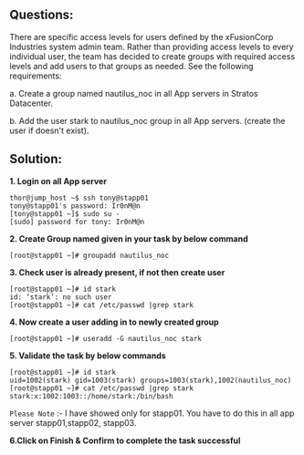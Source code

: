

## Questions:

There are specific access levels for users defined by the xFusionCorp Industries system admin team. Rather than providing access levels to every individual user, the team has decided to create groups with required access levels and add users to that groups as needed. See the following requirements:


a. Create a group named nautilus_noc in all App servers in Stratos Datacenter.

b. Add the user stark to nautilus_noc group in all App servers. (create the user if doesn't exist).

## Solution:  

**1. Login on  all App server**  

```
thor@jump_host ~$ ssh tony@stapp01
tony@stapp01's password: Ir0nM@n
[tony@stapp01 ~]$ sudo su -
[sudo] password for tony: Ir0nM@n
```


**2. Create Group named given in your task by below command**

`[root@stapp01 ~]# groupadd nautilus_noc`


**3. Check user is already present, if not then create user**

```
[root@stapp01 ~]# id stark
id: ‘stark’: no such user
[root@stapp01 ~]# cat /etc/passwd |grep stark
```

**4. Now create a user  adding in to newly created group**

```[root@stapp01 ~]# useradd -G nautilus_noc stark```


**5.  Validate the task by below commands**

```
[root@stapp01 ~]# id stark
uid=1002(stark) gid=1003(stark) groups=1003(stark),1002(nautilus_noc)
[root@stapp01 ~]# cat /etc/passwd |grep stark
stark:x:1002:1003::/home/stark:/bin/bash
```


`Please Note` :- I have showed only for stapp01. 
You have to do this in all app server stapp01,stapp02, stapp03. 

**6.Click on Finish & Confirm to complete the task successful**







